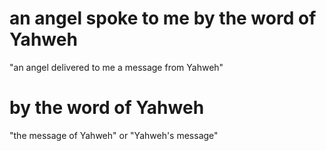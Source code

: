 # an angel spoke to me by the word of Yahweh

"an angel delivered to me a message from Yahweh"

# by the word of Yahweh

"the message of Yahweh" or "Yahweh's message"

